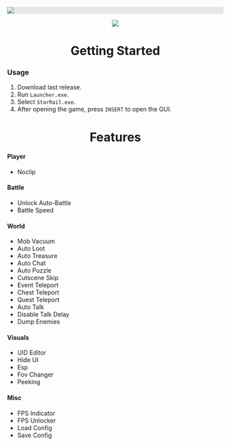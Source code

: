 <p align="center">
  <img style="display: block;-webkit-user-select: none;margin: auto;background-color: hsl(0, 0%, 90%);transition: background-color 300ms;" src="https://i.imgur.com/JVAenG1.png">
</p>

<p align="center">
 <a href="https://discord.gg/tPKFCs4VbB"><img src="https://img.shields.io/discord/1207191906958975006?label=Discord&logo=discord&style=for-the-badge&color=blue"></a>
</p>

<h1 align="center">Getting Started</h1>

### Usage

1. Download last release.
2. Run `Launcher.exe`.
3. Select `StarRail.exe`.
4. After opening the game, press `INSERT` to open the GUI.

<h1 align="center">Features</h1>

#### Player

- Noclip

#### Battle

- Unlock Auto-Battle
- Battle Speed

#### World

- Mob Vacuum
- Auto Loot
- Auto Treasure
- Auto Chat
- Auto Puzzle
- Cutscene Skip
- Event Teleport
- Chest Teleport
- Quest Teleport
- Auto Talk
- Disable Talk Delay
- Dump Enemies

#### Visuals

- UID Editor
- Hide UI
- Esp
- Fov Changer
- Peeking

#### Misc

- FPS Indicator
- FPS Unlocker
- Load Config
- Save Config
